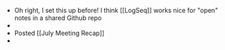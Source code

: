 - Oh right, I set this up before! I think [[LogSeq]] works nice for "open" notes in a shared Github repo
-
- Posted [[July Meeting Recap]]
-